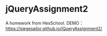 # jQueryAssignment2
A homework from HexSchool.
DEMO：https://siegesailor.github.io/jQueryAssignment2/
